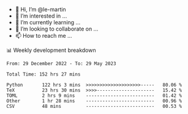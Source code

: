 - 👋 Hi, I’m @le-martin
- 👀 I’m interested in ...
- 🌱 I’m currently learning ...
- 💞️ I’m looking to collaborate on ...
- 📫 How to reach me ...

<!---
Tutorial for using WakaTime stats in GitHub profile: https://github.com/athul/waka-readme
-->

📊 Weekly development breakdown
<!--START_SECTION:waka-->

```text
From: 29 December 2022 - To: 29 May 2023

Total Time: 152 hrs 27 mins

Python       122 hrs 3 mins  >>>>>>>>>>>>>>>>>>>>-----   80.06 %
TeX          23 hrs 30 mins  >>>>---------------------   15.42 %
TOML         2 hrs 9 mins    -------------------------   01.42 %
Other        1 hr 28 mins    -------------------------   00.96 %
CSV          48 mins         -------------------------   00.53 %
```

<!--END_SECTION:waka-->

<!---
le-martin/le-martin is a ✨ special ✨ repository because its `README.md` (this file) appears on your GitHub profile.
You can click the Preview link to take a look at your changes.
--->
